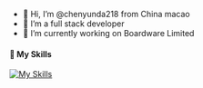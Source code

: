 - 👋 Hi, I’m @chenyunda218 from China macao
- 👀 I’m a full stack developer
- 🌱 I’m currently working on Boardware Limited

<!---
chenyunda218/chenyunda218 is a ✨ special ✨ repository because its `README.md` (this file) appears on your GitHub profile.
You can click the Preview link to take a look at your changes.
--->
#### 🎨 My Skills

[![My Skills](https://skillicons.dev/icons?i=go,js,ts,react,graphql,mysql,docker&theme=light)](https://skillicons.dev)
